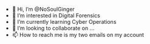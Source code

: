- 👋 Hi, I’m @NoSoulGinger
- 👀 I’m interested in Digital Forensics
- 🌱 I’m currently learning Cyber Operations
- 💞️ I’m looking to collaborate on ...
- 📫 How to reach me is my two emails on my account

<!---
NoSoulGinger/NoSoulGinger is a ✨ special ✨ repository because its `README.md` (this file) appears on your GitHub profile.
You can click the Preview link to take a look at your changes.
--->
